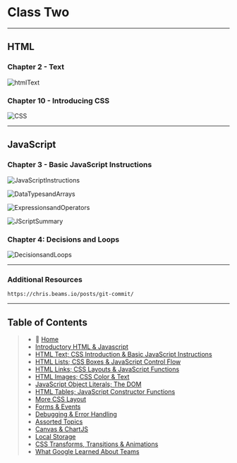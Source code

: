 # Class Two

_____

## HTML

### Chapter 2 - Text

![htmlText](https://i.imgur.com/uPQW694.jpg)

### Chapter 10 - Introducing CSS

![CSS](https://i.imgur.com/FizEVew.jpg)

_____

## JavaScript

### Chapter 3 - Basic JavaScript Instructions

![JavaScriptInstructions](https://i.imgur.com/qL03Zcj.jpg)

![DataTypesandArrays](https://i.imgur.com/HxuNeNe.jpg)

![ExpressionsandOperators](https://i.imgur.com/OYb4Ihi.jpg)

![JScriptSummary](https://i.imgur.com/cIuxBaM.jpg)

### Chapter 4: Decisions and Loops

![DecisionsandLoops](https://i.imgur.com/XVvqsTv.jpg)

_____

### Additional Resources

    https://chris.beams.io/posts/git-commit/

_____

## Table of Contents

> * 🏡 [Home](README.md)
> * [Introductory HTML & Javascript](201/class-01.md)
> * [HTML Text; CSS Introduction & Basic JavaScript Instructions](201/class-02.md)
> * [HTML Lists; CSS Boxes & JavaScript Control Flow](201/class-03.md)
> * [HTML Links; CSS Layouts & JavaScript Functions](201/class-04.md)
> * [HTML Images; CSS Color & Text](201/class-05.md)
> * [JavaScript Object Literals; The DOM](201/class-06.md)
> * [HTML Tables; JavaScript Constructor Functions](201/class-07.md)
> * [More CSS Layout](201/class-08.md)
> * [Forms & Events](201/class-09.md)
> * [Debugging & Error Handling](201/class-10.md)
> * [Assorted Topics](201/class-11.md)
> * [Canvas & ChartJS](201/class-12.md)
> * [Local Storage](201/class-13.md)
> * [CSS Transforms, Transitions & Animations](201/class-14a.md)
> * [What Google Learned About Teams](201/class-14b.md)

